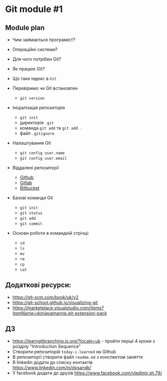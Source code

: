 # Git module #1

## Module plan

- Чим займається програміст?
- Операційні системи?
- Для чого потрібен Git?
- Як працює Git?
- Що таке індекс в `Git`

- Перевіримо чи Git встановлен
  - `git version`
- Ініціалізація репозиторія

  - `git init`
  - директорія `.git`
  - команда `git add` та `git add .`
  - файл `.gitignore`

- Налаштування Git

  - `git config user.name`
  - `git config user.email`

- Віддалені репозиторії

  - [Github](https://github.com/)
  - [Gitlab](https://gitlab.com/)
  - [Bitbucket](https://bitbucket.org/)

- Базові команди Git

  - `git init`
  - `git status`
  - `git add`
  - `git commit`

- Основи роботи в командній стрічці:
  - `cd`
  - `ls`
  - `mv`
  - `rm`
  - `cp`
  - `cat`

## Додаткові ресурси:

- <https://git-scm.com/book/uk/v2>
- <https://git-school.github.io/visualizing-git>
- <https://marketplace.visualstudio.com/items?itemName=donjayamanne.git-extension-pack>

## ДЗ

- <https://learngitbranching.js.org/?locale=uk> - пройти перші 4 кроки з розділу "Introduction Sequence"
- Створити репозиторій `today-i-learned` на Github
- В репозиторії створити файл `readme.md` з конспектом заняття
- В linkedin додати до списку контактів <https://www.linkedin.com/in/dosandk/>
- У facebook додати до друзів <https://www.facebook.com/vladimir.sh.79/>
